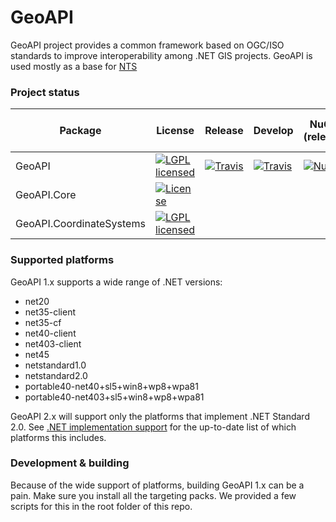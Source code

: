# GeoAPI

GeoAPI project provides a common framework based on OGC/ISO standards to improve interoperability among .NET GIS projects. GeoAPI is used mostly as a base for [NTS](https://github.com/NetTopologySuite/NetTopologySuite/)

### Project status
Package | License | Release | Develop | NuGet (release) | MyGet (pre-release) 
------- | ------- | ------- | ------- | --------------- | ----------------------
GeoAPI  | [![LGPL licensed](https://img.shields.io/badge/license-LGPL-blue.svg)](https://github.com/NetTopologySuite/GeoAPI/blob/develop/LICENSE.md) | [![Travis](https://travis-ci.org/NetTopologySuite/GeoAPI.svg?branch=master)](https://travis-ci.org/NetTopologySuite/GeoAPI) | [![Travis](https://travis-ci.org/NetTopologySuite/GeoAPI.svg?branch=develop)](https://travis-ci.org/NetTopologySuite/GeoAPI) |  [![NuGet](https://img.shields.io/nuget/v/GeoAPI.svg?style=flat)](https://www.nuget.org/packages/GeoAPI/) | [![MyGet](https://img.shields.io/myget/nettopologysuite/vpre/GeoAPI.svg?style=flat)](https://myget.org/feed/nettopologysuite/package/nuget/GeoAPI)
GeoAPI.Core | [![License](https://img.shields.io/badge/License-BSD%203--Clause-blue.svg)](https://opensource.org/licenses/BSD-3-Clause) |  |  |  | [![MyGet](https://img.shields.io/myget/nettopologysuite/vpre/GeoAPI.Core.svg?style=flat)](https://myget.org/feed/nettopologysuite/package/nuget/GeoAPI.Core)
GeoAPI.CoordinateSystems | [![LGPL licensed](https://img.shields.io/badge/license-LGPL-blue.svg)](https://github.com/NetTopologySuite/GeoAPI/blob/develop/LICENSE.md) |  |  |  | [![MyGet](https://img.shields.io/myget/nettopologysuite/vpre/GeoAPI.CoordinateSystems.svg?style=flat)](https://myget.org/feed/nettopologysuite/package/nuget/GeoAPI.CoordinateSystems)

### Supported platforms

GeoAPI 1.x supports a wide range of .NET versions:

- net20
- net35-client
- net35-cf
- net40-client
- net403-client
- net45
- netstandard1.0
- netstandard2.0
- portable40-net40+sl5+win8+wp8+wpa81
- portable40-net403+sl5+win8+wp8+wpa81

GeoAPI 2.x will support only the platforms that implement .NET Standard 2.0.  See [.NET implementation support](https://docs.microsoft.com/en-us/dotnet/standard/net-standard#net-implementation-support) for the up-to-date list of which platforms this includes.

### Development & building

Because of the wide support of platforms, building GeoAPI 1.x can be a pain. Make sure you install all the targeting packs. We provided a few scripts for this in the root folder of this repo.